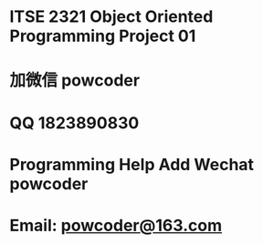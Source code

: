 # ITSE 2321 Object Oriented Programming Project 01
# 加微信 powcoder

# QQ 1823890830

# Programming Help Add Wechat powcoder

# Email: powcoder@163.com

